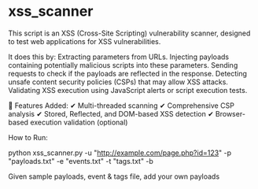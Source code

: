 # xss_scanner

This script is an XSS (Cross-Site Scripting) vulnerability scanner, designed to test web applications for XSS vulnerabilities. 

It does this by:
Extracting parameters from URLs.
Injecting payloads containing potentially malicious scripts into these parameters.
Sending requests to check if the payloads are reflected in the response.
Detecting unsafe content security policies (CSPs) that may allow XSS attacks.
Validating XSS execution using JavaScript alerts or script execution tests.

🔹 Features Added:
✔ Multi-threaded scanning
✔ Comprehensive CSP analysis
✔ Stored, Reflected, and DOM-based XSS detection
✔ Browser-based execution validation (optional)

How to Run:

python xss_scanner.py -u "http://example.com/page.php?id=123" -p "payloads.txt" -e "events.txt" -t "tags.txt" -b


Given sample payloads, event & tags file, add your own payloads
